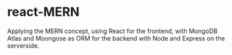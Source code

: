 # react-MERN

Applying the MERN concept, using React for the frontend, with MongoDB Atlas and Moongose as ORM for the backend with Node and Express on the serverside.
